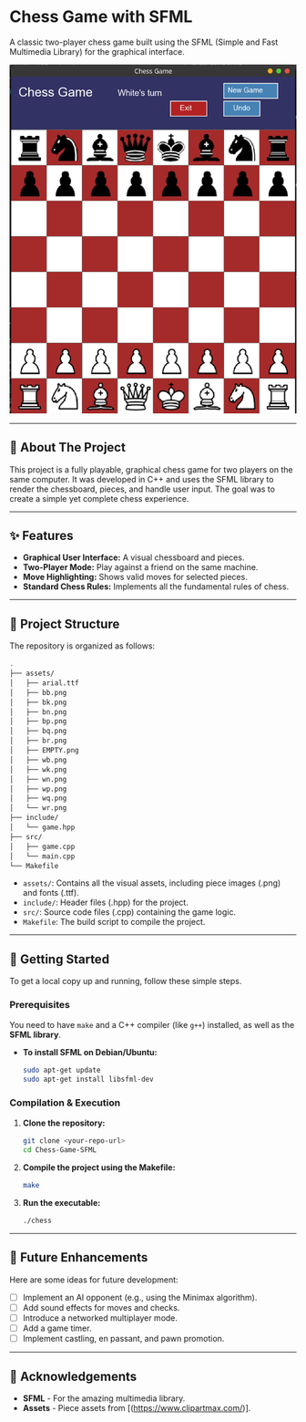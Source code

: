 # Chess Game with SFML

A classic two-player chess game built using the SFML (Simple and Fast Multimedia Library) for the graphical interface.

![Game Screenshot](chess-game.png)

---

## 📖 About The Project

This project is a fully playable, graphical chess game for two players on the same computer. It was developed in C++ and uses the SFML library to render the chessboard, pieces, and handle user input. The goal was to create a simple yet complete chess experience.

---

## ✨ Features

* **Graphical User Interface:** A visual chessboard and pieces.
* **Two-Player Mode:** Play against a friend on the same machine.
* **Move Highlighting:** Shows valid moves for selected pieces.
* **Standard Chess Rules:** Implements all the fundamental rules of chess.

---

## 📂 Project Structure

The repository is organized as follows:

```bash
.
├── assets/
│   ├── arial.ttf
│   ├── bb.png
│   ├── bk.png
│   ├── bn.png
│   ├── bp.png
│   ├── bq.png
│   ├── br.png
│   ├── EMPTY.png
│   ├── wb.png
│   ├── wk.png
│   ├── wn.png
│   ├── wp.png
│   ├── wq.png
│   └── wr.png
├── include/
│   └── game.hpp
├── src/
│   ├── game.cpp
│   └── main.cpp
└── Makefile
```

* `assets/`: Contains all the visual assets, including piece images (.png) and fonts (.ttf).
* `include/`: Header files (.hpp) for the project.
* `src/`: Source code files (.cpp) containing the game logic.
* `Makefile`: The build script to compile the project.

---

## 🚀 Getting Started

To get a local copy up and running, follow these simple steps.

### Prerequisites

You need to have `make` and a C++ compiler (like `g++`) installed, as well as the **SFML library**.

* **To install SFML on Debian/Ubuntu:**
    ```sh
    sudo apt-get update
    sudo apt-get install libsfml-dev
    ```

### Compilation & Execution

1.  **Clone the repository:**
    ```sh
    git clone <your-repo-url>
    cd Chess-Game-SFML
    ```

2.  **Compile the project using the Makefile:**
    ```sh
    make
    ```

3.  **Run the executable:**
    ```sh
    ./chess
    ```

---

## 🔧 Future Enhancements

Here are some ideas for future development:

* [ ] Implement an AI opponent (e.g., using the Minimax algorithm).
* [ ] Add sound effects for moves and checks.
* [ ] Introduce a networked multiplayer mode.
* [ ] Add a game timer.
* [ ] Implement castling, en passant, and pawn promotion.

---

## 🙏 Acknowledgements

* **SFML** - For the amazing multimedia library.
* **Assets** - Piece assets from [(https://www.clipartmax.com/)].

